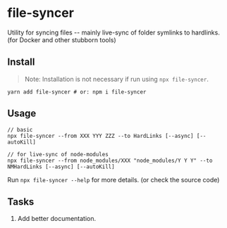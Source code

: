 # file-syncer

Utility for syncing files -- mainly live-sync of folder symlinks to hardlinks. (for Docker and other stubborn tools)

## Install

> Note: Installation is not necessary if run using `npx file-syncer`.

```
yarn add file-syncer # or: npm i file-syncer
```

## Usage

```
// basic
npx file-syncer --from XXX YYY ZZZ --to HardLinks [--async] [--autoKill]

// for live-sync of node-modules
npx file-syncer --from node_modules/XXX "node_modules/Y Y Y" --to NMHardLinks [--async] [--autoKill]
```

Run `npx file-syncer --help` for more details. (or check the source code)

## Tasks

1) Add better documentation.
